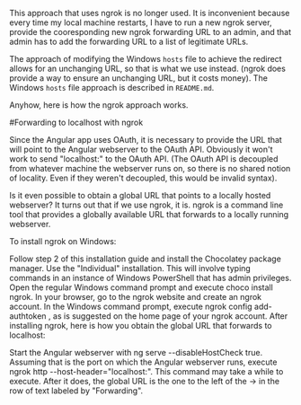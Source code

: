 This approach that uses ngrok is no longer used. It is inconvenient because every time my local machine restarts, I have to run a new ngrok server, provide the cooresponding new ngrok forwarding URL to an admin, and that admin has to add the forwarding URL to a list of legitimate URLs.

The approach of modifying the Windows `hosts` file to achieve the redirect allows for an unchanging URL, so that is what we use instead. (ngrok does provide a way to ensure an unchanging URL, but it costs money). The Windows `hosts` file approach is described in `README.md`.

Anyhow, here is how the ngrok approach works.

#Forwarding to localhost with ngrok

Since the Angular app uses OAuth, it is necessary to provide the URL that will point to the Angular webserver to the OAuth API. Obviously it won't work to send "localhost:<port>" to the OAuth API. (The OAuth API is decoupled from whatever machine the webserver runs on, so there is no shared notion of locality. Even if they weren't decoupled, this would be invalid syntax).

Is it even possible to obtain a global URL that points to a locally hosted webserver? It turns out that if we use ngrok, it is. ngrok is a command line tool that provides a globally available URL that forwards to a locally running webserver.

To install ngrok on Windows:

Follow step 2 of this installation guide and install the Chocolatey package manager. Use the "Individual" installation. This will involve typing commands in an instance of Windows PowerShell that has admin privileges.
Open the regular Windows command prompt and execute choco install ngrok.
In your browser, go to the ngrok website and create an ngrok account.
In the Windows command prompt, execute ngrok config add-authtoken <token>, as is suggested on the home page of your ngrok account.
After installing ngrok, here is how you obtain the global URL that forwards to localhost:

Start the Angular webserver with ng serve --disableHostCheck true.
Assuming that <port> is the port on which the Angular webserver runs, execute ngrok http <port> --host-header="localhost:<port>". This command may take a while to execute. After it does, the global URL is the one to the left of the -> in the row of text labeled by "Forwarding".
